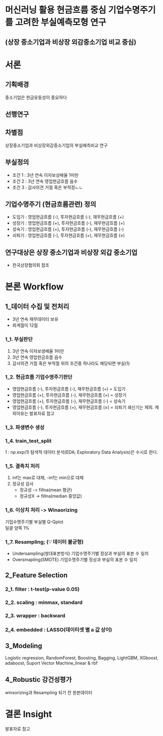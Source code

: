 머신러닝 활용 현금흐름 중심 기업수명주기를 고려한 부실예측모형 연구
====================
(상장 중소기업과 비상장 외감중소기업 비교 중심)
-----------------------------

# 서론
## 기획배경
중소기업은 현금유동성이 중요하다
## 선행연구
## 차별점
상장중소기업과 비상장외감중소기업의 부실예측비교 연구
## 부실정의
- 조건 1 : 3년 연속 이자보상배율 1미만
- 조건 2 : 3년 연속 영업현금흐름 음수
- 조건 3 : 감사의견 거절 혹은 부적정ㄴㄴ
## 기업수명주기 (현금흐름관련) 정의
- 도입기 : 영업현금흐름 (-), 투자현금흐름 (-), 재무현금흐름 (+)
- 성장기 : 영업현금흐름 (+), 투자현금흐름 (-), 재무현금흐름 (+)
- 성숙기 : 영업현금흐름 (+), 투자현금흐름 (-), 재무현금흐름 (-)
- 쇠퇴기 : 영업현금흐름 (-), 투자현금흐름 (+), 재무현금흐름 (±)  
## 연구대상은 상장 중소기업과 비상장 외갑 중소기업
- 한국상장협의회 참조

# 본론 Workflow
## 1_데이터 수집 및 전처리
- 3년 연속 재무데이터 보유
- 회계월이 12월
### 1_1. 부실판단
1. 3년 연속 이자보생배율 1미만
2. 3년 연속 영업현금흐름 음수
3. 감사의견 거절 혹은 부적절
위의 조건중 하나라도 해당되면 부실(1) 
### 1_2. 현금흐름 기업수명주기판단
- 영업현금흐름 (-), 투자현금흐름 (-), 재무현금흐름 (+) = 도입기
- 영업현금흐름 (+), 투자현금흐름 (-), 재무현금흐름 (+) = 성장기
- 영업현금흐름 (+), 투자현금흐름 (-), 재무현금흐름 (-) = 성숙기
- 영업현금흐름 (-), 투자현금흐름 (+), 재무현금흐름 (±) = 쇠퇴기
쇄신기는 제외. 제외이유는 발표자료 참고
### 1_3. 파생변수 생성
### 1_4. train_test_split
1 : np.exp(1)
탐색적 데이터 분석(EDA; Exploratory Data Analysis)은 수시로 한다.
### 1_5. 결측치 처리
1. inf는 max로 대체, -inf는 min으로 대체   
2. 정규성 검사   
    - 정규성 -> fillna(mean 평균)    
    - 정규성X -> fillna(median 중앙값)
### 1_6. 이상치 처리 -> Winaorizing
기업수명주기별 부실별 Q-Qplot   
일괄 양쪽 1%
### 1_7. Resampling;  (∵ 데이터 불균형)
- Undersampling(쌍대표본방식) 기업수명주기별 정상과 부실의 표본 수 일치   
- Oversmapling(SMOTE) 기업수명주기별 정상과 부실의 표본 수 일치   

## 2_Feature Selection
### 2_1. filter : t-test(p-value 0.05)
### 2_2. scaling : minmax, standard
### 2_3. wrapper : backward
### 2_4. embedded : LASSO(데이터셋 별 a 값 상이)

## 3_Modeling
Logistic regression, RandomForest, Boosting, Bagging, LightGBM, XGboost, adaboost, Suport Vector Machine_linear & rbf
## 4_Robustic 강건성평가
winsorizing과 Resampling 되기 전 원본데이터
# 결론 Insight
발표자료 참고
